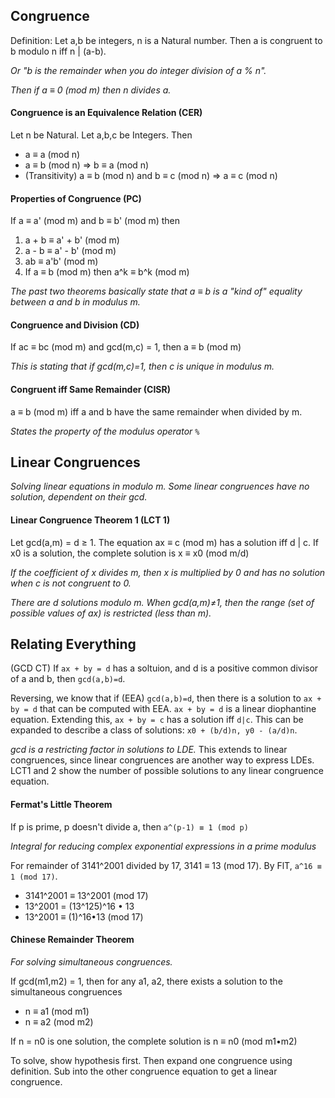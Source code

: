 ## Congruence
Definition: Let a,b be integers, n is a Natural number. Then a is congruent to b modulo n iff n | (a-b).

*Or "b is the remainder when you do integer division of a % n".*

*Then if a ≡ 0 (mod m) then n divides a.*

#### Congruence is an Equivalence Relation (CER)
Let n be Natural. Let a,b,c be Integers. Then
- a ≡ a (mod n)
- a ≡ b (mod n) => b ≡ a (mod n)
- (Transitivity) a ≡ b (mod n) and b ≡ c (mod n) => a ≡ c (mod n)

#### Properties of Congruence (PC)
If a ≡ a' (mod m) and b ≡ b' (mod m) then

1. a + b ≡ a' + b' (mod m)
2. a - b ≡ a' - b' (mod m)
3. ab ≡ a'b' (mod m)
4. If a ≡ b (mod m) then a^k ≡ b^k (mod m)

*The past two theorems basically state that a ≡ b is a "kind of" equality between a and b in modulus m.*

#### Congruence and Division (CD)
If ac ≡  bc (mod m) and gcd(m,c) = 1, then a ≡ b (mod m)

*This is stating that if gcd(m,c)=1, then c is unique in modulus m.*

#### Congruent iff Same Remainder (CISR)
a ≡ b (mod m) iff a and b have the same remainder when divided by m.

*States the property of the modulus operator `%`*

## Linear Congruences
*Solving linear equations in modulo m. Some linear congruences have no solution, dependent on their gcd.*

#### Linear Congruence Theorem 1 (LCT 1)
Let gcd(a,m) = d ≥ 1. The equation ax ≡ c (mod m) has a solution iff d | c.
If x0 is a solution, the complete solution is x ≡ x0 (mod m/d)

*If the coefficient of x divides m, then x is multiplied by 0 and has no solution when c is not congruent to 0.*

*There are d solutions modulo m. When gcd(a,m)≠1, then the range (set of possible values of ax) is restricted (less than m).*

## Relating Everything
(GCD CT) If `ax + by = d` has a soltuion, and d is a positive common divisor of a and b, then `gcd(a,b)=d`. 

Reversing, we know that if (EEA) `gcd(a,b)=d`, then there is a solution to `ax + by = d` that can be computed with EEA. `ax + by = d` is a linear diophantine equation. Extending this, `ax + by = c` has a solution iff `d|c`. This can be expanded to describe a class of solutions: `x0 + (b/d)n, y0 - (a/d)n`.

*gcd is a restricting factor in solutions to LDE.* This extends to linear congruences, since linear congruences are another way to express LDEs. LCT1 and 2 show the number of possible solutions to any linear congruence equation.

#### Fermat's Little Theorem
If p is prime, p doesn't divide a, then `a^(p-1) ≡ 1 (mod p)`

*Integral for reducing complex exponential expressions in a prime modulus*

For remainder of 3141^2001 divided by 17, 3141 ≡ 13 (mod 17). By FlT, `a^16 ≡ 1 (mod 17)`. 
- 3141^2001 ≡ 13^2001 (mod 17)
- 13^2001 = (13^125)^16 • 13
- 13^2001 ≡ (1)^16•13 (mod 17)

#### Chinese Remainder Theorem
*For solving simultaneous congruences.*

If gcd(m1,m2) = 1, then for any a1, a2, there exists a solution to the simultaneous congruences
- n ≡ a1 (mod m1)
- n ≡ a2 (mod m2)

If n = n0 is one solution, the complete solution is n ≡ n0 (mod m1•m2)

To solve, show hypothesis first. Then expand one congruence using definition. Sub into the other congruence equation to get a linear congruence. 
